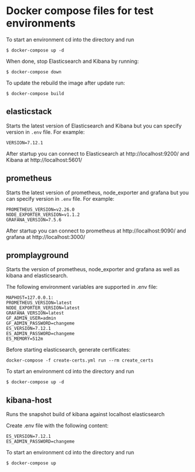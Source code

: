 # Docker compose files for test environments

To start an environment cd into the directory and run

```
$ docker-compose up -d
```


When done, stop Elasticsearch and Kibana by running:

```
$ docker-compose down
```

To update the rebuild the image after update run:

```
$ docker-compose build
```

## elasticstack

Starts the latest version of Elasticsearch and Kibana but you can specify version
in `.env` file. For example:
```
VERSION=7.12.1
```

After startup you can connect to Elasticsearch at http://localhost:9200/ and
Kibana at http://localhost:5601/


## prometheus

Starts the latest version of prometheus, node_exporter and grafana but you can specify version
in `.env` file. For example:
```
PROMETHEUS_VERSION=v2.26.0
NODE_EXPORTER_VERSION=v1.1.2
GRAFANA_VERSION=7.5.6
```

After startup you can connect to prometheus at http://localhost:9090/ and
grafana at http://localhost:3000/

## promplayground

Starts the  version of prometheus, node_exporter and grafana as well as kibana and elasticsearch.

The following environment variables are supported in .env file:
```
MAPHOST=127.0.0.1:
PROMETHEUS_VERSION=latest
NODE_EXPORTER_VERSION=latest
GRAFANA_VERSION=latest
GF_ADMIN_USER=admin
GF_ADMIN_PASSWORD=changeme
ES_VERSION=7.12.1
ES_ADMIN_PASSWORD=changeme
ES_MEMORY=512m
```

Before starting elasticsearch, generate certificates:
```
docker-compose -f create-certs.yml run --rm create_certs
```

To start an environment cd into the directory and run

```
$ docker-compose up -d
```

## kibana-host

Runs the snapshot build of kibana against localhost elasticsearch

Create .env file with the following content:
```
ES_VERSION=7.12.1
ES_ADMIN_PASSWORD=changeme
```

To start an environment cd into the directory and run

```
$ docker-compose up
```
